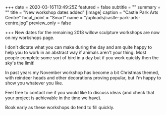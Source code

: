 +++
date = 2020-03-16T13:49:25Z
featured = false
subtitle = ""
summary = ""
title = "New workshop dates added"
[image]
caption = "Castle Park Arts Centre"
focal_point = "Smart"
name = "/uploads/castle-park-arts-centre.jpg"
preview_only = false

+++
New dates for the remaining 2018 willow sculpture workshops are now on my workshops page.

I don't dictate what you can make during the day and am quite happy to help you to work in an abstract way if animals aren't your thing. Most people complete some sort of bird in a day but if you work quickly then the sky's the limit!

In past years my November workshop has become a bit Christmas themed, with reindeer heads and other decorations proving popular, but I'm happy to show you whatever you like.

Feel free to contact me if you would like to discuss ideas (and check that your project is achievable in the time we have).

Book early as these workshops do tend to fill quickly.